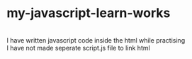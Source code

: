 # my-javascript-learn-works 
<br>
I have written javascript code inside the html while practising
<br>
I have not made seperate script.js file to link html
